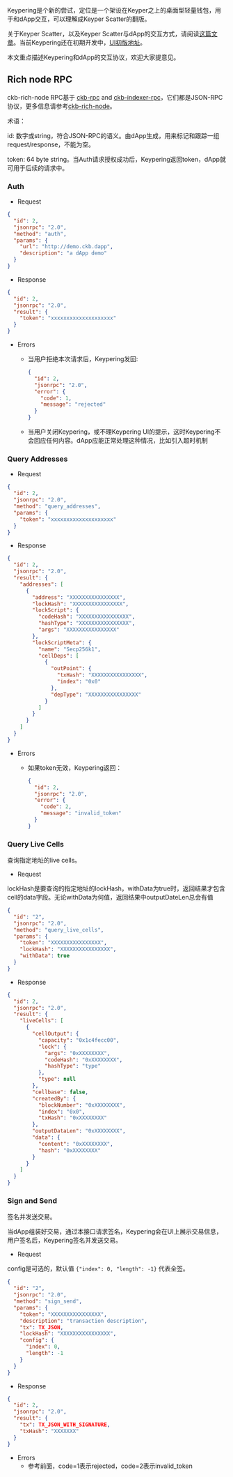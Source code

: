 Keypering是个新的尝试，定位是一个架设在Keyper之上的桌面型轻量钱包，用于和dApp交互，可以理解成Keyper Scatter的翻版。

关于Keyper Scatter，以及Keyper Scatter与dApp的交互方式，请阅读[这篇文章](https://talk.nervos.org/t/keyper-scatter-dapp/4430)。当前Keypering还在初期开发中，[UI初版地址](https://github.com/liusong1111/keypering-ui)。

本文重点描述Keypering和dApp的交互协议，欢迎大家提意见。



## Rich node RPC

ckb-rich-node RPC基于 [ckb-rpc](https://github.com/nervosnetwork/ckb/blob/master/rpc/README.md) and [ckb-indexer-rpc](https://github.com/quake/ckb-indexer/blob/master/README.md)，它们都是JSON-RPC协议，更多信息请参考[ckb-rich-node](https://github.com/ququzone/ckb-rich-node)。



术语：

id: 数字或string，符合JSON-RPC的语义。由dApp生成，用来标记和跟踪一组request/response，不能为空。

token:  64 byte string。当Auth请求授权成功后，Keypering返回token，dApp就可用于后续的请求中。 

### Auth

- Request

```json
{
  "id": 2,
  "jsonrpc": "2.0",
  "method": "auth",
  "params": {
    "url": "http://demo.ckb.dapp",
    "description": "a dApp demo"
  }
}
```

- Response

```json
{
  "id": 2,
  "jsonrpc": "2.0",
  "result": {
    "token": "xxxxxxxxxxxxxxxxxxxx"
  }
}
```

* Errors

  * 当用户拒绝本次请求后，Keypering发回:

    ```json
    {
      "id": 2,
      "jsonrpc": "2.0",
      "error": {
        "code": 1,
        "message": "rejected"
      }
    }
    ```
  
  * 当用户关闭Keypering，或不理Keypering UI的提示，这时Keypering不会回应任何内容。dApp应能正常处理这种情况，比如引入超时机制

### Query Addresses

- Request

```json
{
  "id": 2,
  "jsonrpc": "2.0",
  "method": "query_addresses",
  "params": {
    "token": "xxxxxxxxxxxxxxxxxxxx"
  }
}
```

- Response

```json
{
  "id": 2,
  "jsonrpc": "2.0",
  "result": {
    "addresses": [
      {
        "address": "XXXXXXXXXXXXXXXX",
        "lockHash": "XXXXXXXXXXXXXXXX",
        "lockScript": {
          "codeHash": "XXXXXXXXXXXXXXXX",
          "hashType": "XXXXXXXXXXXXXXXX",
          "args": "XXXXXXXXXXXXXXXX"
        },
        "lockScriptMeta": {
          "name": "Secp256k1",
          "cellDeps": [
            {
              "outPoint": {
                "txHash": "XXXXXXXXXXXXXXXX",
                "index": "0x0"
              },
              "depType": "XXXXXXXXXXXXXXXX"
            }
          ]
        }
      }
    ]
  }
}
```

* Errors

  * 如果token无效，Keypering返回：

    ```json
    {
      "id": 2,
      "jsonrpc": "2.0",
      "error": {
        "code": 2,
        "message": "invalid_token"
      }
    }
    ```

### Query Live Cells
查询指定地址的live cells。

- Request

lockHash是要查询的指定地址的lockHash，withData为true时，返回结果才包含cell的data字段。无论withData为何值，返回结果中outputDateLen总会有值


```json
{
  "id": "2",
  "jsonrpc": "2.0",
  "method": "query_live_cells",
  "params": {
    "token": "XXXXXXXXXXXXXXXX",
    "lockHash": "XXXXXXXXXXXXXXXX",
    "withData": true
  }
}
```

- Response
```json
{
  "id": 2,
  "jsonrpc": "2.0",
  "result": {
    "liveCells": [
      {
        "cellOutput": {
          "capacity": "0x1c4fecc00",
          "lock": {
            "args": "0xXXXXXXXX",
            "codeHash": "0xXXXXXXXX",
            "hashType": "type"
          },
          "type": null
        },
        "cellbase": false,
        "createdBy": {
          "blockNumber": "0xXXXXXXXX",
          "index": "0x0",
          "txHash": "0xXXXXXXXX"
        },
        "outputDataLen": "0xXXXXXXXX",
        "data": {
          "content": "0xXXXXXXXX",
          "hash": "0xXXXXXXXX"
        }
      }
    ]
  }
}
```

### Sign and Send

签名并发送交易。

当dApp组装好交易，通过本接口请求签名，Keypering会在UI上展示交易信息，用户签名后，Keypering签名并发送交易。

- Request

config是可选的，默认值 `{"index": 0, "length": -1}` 代表全签。

```json
{
  "id": "2",
  "jsonrpc": "2.0",
  "method": "sign_send",
  "params": {
    "token": "XXXXXXXXXXXXXXXX",
    "description": "transaction description",
    "tx": TX_JSON,
    "lockHash": "XXXXXXXXXXXXXXXX",
    "config": {
      "index": 0,
      "length": -1
    }
  }
}
```

- Response

```json
{
  "id": 2,
  "jsonrpc": "2.0",
  "result": {
    "tx": TX_JSON_WITH_SIGNATURE,
    "txHash": "XXXXXXX"
  }
}
```

* Errors
  * 参考前面，code=1表示rejected，code=2表示invalid_token

